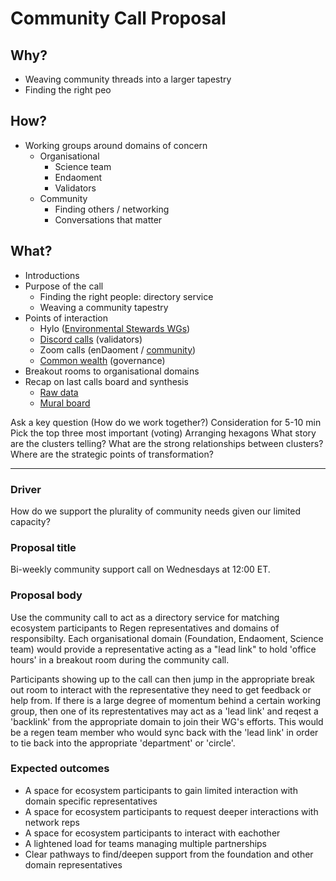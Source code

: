 # Community Call Proposal

## Why?
- Weaving community threads into a larger tapestry
- Finding the right peo

## How? 
- Working groups around domains of concern
	- Organisational
		- Science team
		- Endaoment
		- Validators
	- Community
		- Finding others / networking
		- Conversations that matter

## What?
- Introductions
- Purpose of the call
	- Finding the right people: directory service
	- Weaving a community tapestry
- Points of interaction
	- Hylo ([Environmental Stewards WGs](https://www.hylo.com/groups/enviro-stewardship-framework))
	- [Discord calls](https://discord.gg/SJNayapCD9) (validators)
	- Zoom calls (enDaoment / [community]([https://zoom.us/j/95994221562](https://zoom.us/j/95994221562)))
	- [Common wealth](https://commonwealth.im/regen) (governance)
- Breakout rooms to organisational domains
- Recap on last calls board and synthesis
	- [Raw data](https://github.com/Joshfairhead/Obsidian/blob/main/Immanent/Regen%20Foundation/Archive/Community%20Call%20Retrospective.md)
	- [Mural board](https://app.mural.co/t/regenfoundation4191/m/regenfoundation4191/1644406344123/acaaacaaef81d50a545be49cee0be5615464ff4a?sender=u70ef79b0a9c38c2d8ebd9946)




Ask a key question (How do we work together?)
Consideration for 5-10 min
Pick the top three most important (voting)
Arranging hexagons
What story are the clusters telling?
What are the strong relationships between clusters?
Where are the strategic points of transformation?




---
### Driver
How do we support the plurality of community needs given our limited capacity? 

### Proposal title
Bi-weekly community support call on Wednesdays at 12:00 ET.

### Proposal body
Use the community call to act as a directory service for matching ecosystem participants to Regen representatives and domains of responsibilty. Each organisational domain (Foundation, Endaoment, Science team) would provide a representative acting as a "lead link" to hold 'office hours' in a breakout room during the community call. 

Participants showing up to the call can then jump in the appropriate break out room to interact with the representative they need to get feedback or help from. If there is a large degree of momentum behind a certain working group, then one of its represtentatives may act as a 'lead link' and reqest a 'backlink' from the appropriate domain to join their WG's efforts. This would be a regen team member who would sync back with the 'lead link' in order to tie back into the appropriate 'department' or 'circle'.


### Expected outcomes
- A space for ecosystem participants to gain limited interaction with domain specific representatives
- A space for ecosystem participants to request deeper interactions with network reps
- A space for ecosystem participants to interact with eachother
- A lightened load for teams managing multiple partnerships 
- Clear pathways to find/deepen support from the foundation and other domain representatives




